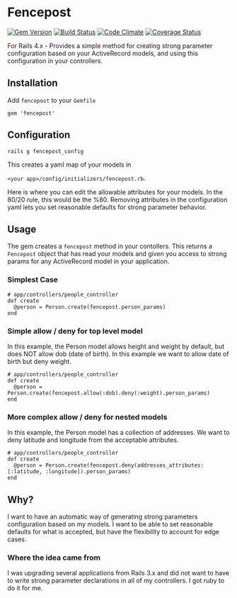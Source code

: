 # Fencepost
[![Gem Version](https://badge.fury.io/rb/fencepost.png)](http://badge.fury.io/rb/fencepost)
[![Build Status](https://travis-ci.org/scotthelm/fencepost.png)](https://travis-ci.org/scotthelm/fencepost)
[![Code Climate](https://codeclimate.com/github/scotthelm/fencepost.png)](https://codeclimate.com/github/scotthelm/fencepost)
[![Coverage Status](https://coveralls.io/repos/scotthelm/fencepost/badge.png?branch=master)](https://coveralls.io/r/scotthelm/fencepost?branch=master)

For Rails 4.x - Provides a simple method for creating strong parameter
configuration based on your ActiveRecord models, and using this configuration
in your controllers.

## Installation

Add `fencepost` to your `Gemfile`

    gem 'fencepost'


## Configuration

    rails g fencepost_config

This creates a yaml map of your models in

`<your app>/config/initializers/fencepost.rb`.

Here is where you can edit the allowable attributes for your models. In the
80/20 rule, this would be the %80. Removing attributes in the configuration yaml
lets you set reasonable defaults for strong parameter behavior.

## Usage

The gem creates a `fencepost` method in your contollers. This returns a
`Fencepost` object that has read your models and given you access to strong
params for any ActiveRecord model in your application.

### Simplest Case

    # app/controllers/people_controller
    def create
      @person = Person.create(fencepost.person_params)
    end

### Simple allow / deny for top level model

In this example, the Person model allows height and weight by default, but does
NOT allow dob (date of birth). In this example we want to allow date of birth but
deny weight.

    # app/controllers/people_controller
    def create
      @person = Person.create(fencepost.allow(:dob).deny(:weight).person_params)
    end

### More complex allow / deny for nested models

In this example, the Person model has a collection of addresses. We want to
deny latitude and longitude from the acceptable attributes.

    # app/controllers/people_controller
    def create
      @person = Person.create(fencepost.deny(addresses_attributes: [:latitude, :longitude]).person_params)
    end

## Why?

I want to have an automatic way of generating strong parameters configuration
based on my models. I want to be able to set reasonable defaults for what is
accepted, but have the flexibility to account for edge cases.

### Where the idea came from
I was upgrading several applications from Rails 3.x and did not want to have to
write strong parameter declarations in all of my controllers. I got ruby to do
it for me.


